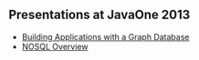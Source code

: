 ## Presentations at JavaOne 2013

* [Building Applications with a Graph Database][GraphDBapp]
* [NOSQL Overview][NOSQL]

[GraphDBapp]: http://www.slideshare.net/thobe/building-applications-with-a-graph-database "Building Applications with a Graph Database"
[NOSQL]: http://www.slideshare.net/thobe/nosql-overview-26629581 "NOSQL Overview"
